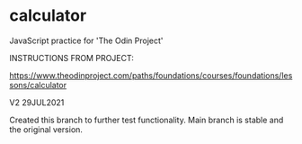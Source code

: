 # calculator
JavaScript practice for 'The Odin Project' 

INSTRUCTIONS FROM PROJECT: 

https://www.theodinproject.com/paths/foundations/courses/foundations/lessons/calculator

V2 29JUL2021

Created this branch to further test functionality. Main branch is stable and the original version. 